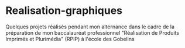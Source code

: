 # Realisation-graphiques
Quelques projets réalisés pendant mon alternance dans le cadre de la préparation de mon baccalauréat professionnel "Réalisation de Produits Imprimés et Plurimédia" (RPIP) à l'école des Gobelins

